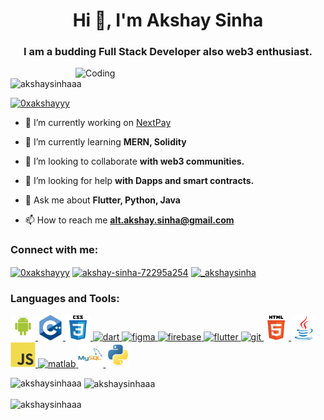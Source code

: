 <h1 align="center">Hi 👋, I'm Akshay Sinha</h1>
<h3 align="center">I am a budding Full Stack Developer also web3 enthusiast.</h3>
<img align="right" alt="Coding" width = "400" src = "https://camo.githubusercontent.com/34e2391334d75246d9c86c0a470a4b5606ab4dc84fb803930bc89635b4fce9c9/68747470733a2f2f7777772e6c616d626461746573742e636f6d2f7265736f75726365732f696d616765732f6e65777332342e676966"

<p align="left"> <img src="https://komarev.com/ghpvc/?username=akshaysinhaaa&label=Profile%20views&color=0e75b6&style=flat" alt="akshaysinhaaa" /> </p>

<p align="left"> <a href="https://twitter.com/0xakshayyy" target="blank"><img src="https://img.shields.io/twitter/follow/0xakshayyy?logo=twitter&style=for-the-badge" alt="0xakshayyy" /></a> </p>

- 🔭 I’m currently working on [NextPay](https://github.com/akshaysinhaaa/NextPay)

- 🌱 I’m currently learning **MERN, Solidity**

- 👯 I’m looking to collaborate **with web3 communities.**

- 🤝 I’m looking for help **with Dapps and smart contracts.**

- 💬 Ask me about **Flutter, Python, Java**

- 📫 How to reach me **alt.akshay.sinha@gmail.com**

<h3 align="left">Connect with me:</h3>
<p align="left">
<a href="https://twitter.com/0xakshayyy" target="blank"><img align="center" src="https://raw.githubusercontent.com/rahuldkjain/github-profile-readme-generator/master/src/images/icons/Social/twitter.svg" alt="0xakshayyy" height="30" width="40" /></a>
<a href="https://linkedin.com/in/akshay-sinha-72295a254" target="blank"><img align="center" src="https://raw.githubusercontent.com/rahuldkjain/github-profile-readme-generator/master/src/images/icons/Social/linked-in-alt.svg" alt="akshay-sinha-72295a254" height="30" width="40" /></a>
<a href="https://instagram.com/_akshaysinha" target="blank"><img align="center" src="https://raw.githubusercontent.com/rahuldkjain/github-profile-readme-generator/master/src/images/icons/Social/instagram.svg" alt="_akshaysinha" height="30" width="40" /></a>
</p>

<h3 align="left">Languages and Tools:</h3>
<p align="left"> <a href="https://developer.android.com" target="_blank" rel="noreferrer"> <img src="https://raw.githubusercontent.com/devicons/devicon/master/icons/android/android-original-wordmark.svg" alt="android" width="40" height="40"/> </a> <a href="https://www.w3schools.com/cpp/" target="_blank" rel="noreferrer"> <img src="https://raw.githubusercontent.com/devicons/devicon/master/icons/cplusplus/cplusplus-original.svg" alt="cplusplus" width="40" height="40"/> </a> <a href="https://www.w3schools.com/css/" target="_blank" rel="noreferrer"> <img src="https://raw.githubusercontent.com/devicons/devicon/master/icons/css3/css3-original-wordmark.svg" alt="css3" width="40" height="40"/> </a> <a href="https://dart.dev" target="_blank" rel="noreferrer"> <img src="https://www.vectorlogo.zone/logos/dartlang/dartlang-icon.svg" alt="dart" width="40" height="40"/> </a> <a href="https://www.figma.com/" target="_blank" rel="noreferrer"> <img src="https://www.vectorlogo.zone/logos/figma/figma-icon.svg" alt="figma" width="40" height="40"/> </a> <a href="https://firebase.google.com/" target="_blank" rel="noreferrer"> <img src="https://www.vectorlogo.zone/logos/firebase/firebase-icon.svg" alt="firebase" width="40" height="40"/> </a> <a href="https://flutter.dev" target="_blank" rel="noreferrer"> <img src="https://www.vectorlogo.zone/logos/flutterio/flutterio-icon.svg" alt="flutter" width="40" height="40"/> </a> <a href="https://git-scm.com/" target="_blank" rel="noreferrer"> <img src="https://www.vectorlogo.zone/logos/git-scm/git-scm-icon.svg" alt="git" width="40" height="40"/> </a> <a href="https://www.w3.org/html/" target="_blank" rel="noreferrer"> <img src="https://raw.githubusercontent.com/devicons/devicon/master/icons/html5/html5-original-wordmark.svg" alt="html5" width="40" height="40"/> </a> <a href="https://www.java.com" target="_blank" rel="noreferrer"> <img src="https://raw.githubusercontent.com/devicons/devicon/master/icons/java/java-original.svg" alt="java" width="40" height="40"/> </a> <a href="https://developer.mozilla.org/en-US/docs/Web/JavaScript" target="_blank" rel="noreferrer"> <img src="https://raw.githubusercontent.com/devicons/devicon/master/icons/javascript/javascript-original.svg" alt="javascript" width="40" height="40"/> </a> <a href="https://www.mathworks.com/" target="_blank" rel="noreferrer"> <img src="https://upload.wikimedia.org/wikipedia/commons/2/21/Matlab_Logo.png" alt="matlab" width="40" height="40"/> </a> <a href="https://www.mysql.com/" target="_blank" rel="noreferrer"> <img src="https://raw.githubusercontent.com/devicons/devicon/master/icons/mysql/mysql-original-wordmark.svg" alt="mysql" width="40" height="40"/> </a> <a href="https://www.python.org" target="_blank" rel="noreferrer"> <img src="https://raw.githubusercontent.com/devicons/devicon/master/icons/python/python-original.svg" alt="python" width="40" height="40"/> </a> </p>

<p><img align="left" src="https://github-readme-stats.vercel.app/api/top-langs?username=akshaysinhaaa&show_icons=true&locale=en&layout=compact" alt="akshaysinhaaa" /></p>

<p>&nbsp;<img align="center" src="https://github-readme-stats.vercel.app/api?username=akshaysinhaaa&show_icons=true&locale=en" alt="akshaysinhaaa" /></p>

<p><img align="center" src="https://github-readme-streak-stats.herokuapp.com/?user=akshaysinhaaa&" alt="akshaysinhaaa" /></p>
